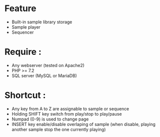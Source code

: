 # Feature
- Built-in sample library storage
- Sample player
- Sequencer

# Require :
- Any webserver (tested on Apache2)
- PHP >= 7.2
- SQL server (MySQL or MariaDB)

# Shortcut :
- Any key from A to Z are assignable to sample or sequence
- Holding SHIFT key switch from play/stop to play/pause
- Numpad (0-9) is used to change page
- INSERT key enable/disable overlaping of sample (when disable, playing another sample stop the one currently playing)